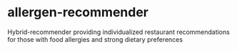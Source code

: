 # allergen-recommender
Hybrid-recommender providing individualized restaurant recommendations for those with food allergies and strong dietary preferences
